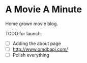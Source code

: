 # A Movie A Minute

Home grown movie blog. 

TODO for launch:
- [ ] Adding the about page
- [ ] http://www.omdbapi.com/
- [ ] Polish everything
